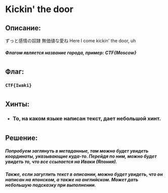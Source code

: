 # **Kickin' the door**

## **Описание:**
ずっと感情の奴隷 無価値な愛ね 
Here I come kickin' the door, uh

##### Флагом является название города, пример: CTF{Moscow}
# 
## **Флаг:**
### `CTF{Iwaki}`
# 
## **Хинты:**
* ### То, на каком языке написан текст, дает небольшой хинт.
# 
## **Решение:**
##### Попробуем заглянуть в метаданные, там можно будет увидеть координаты, указывающие куда-то. Перейдя по ним, можно будет увидеть то, что все ссылается на Иваки (Япония).
##### Также, если загуглить текст в описании, можно будет увидеть, что он написан на японском, а также на английском. Может дать небольшую подсказку при выполнении.